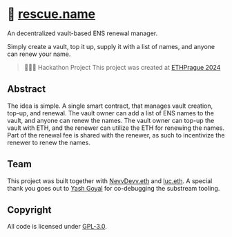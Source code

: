 # 🛟 [rescue.name](https://rescue.name)

An decentralized vault-based ENS renewal manager.

Simply create a vault, top it up, supply it with a list of names, and anyone can renew your name.

> 👷🏽‍♀️ Hackathon Project
> This project was created at [ETHPrague 2024](https://ethprague.com)

## Abstract

The idea is simple. A single smart contract, that manages vault creation, top-up, and renewal. The vault owner can add a list of ENS names to the vault, and anyone can renew the names. The vault owner can top-up the vault with ETH, and the renewer can utilize the ETH for renewing the names. Part of the renewal fee is shared with the renewer, as such to incentivize the renewer to renew the names.

## Team

This project was built together with [NevvDevv.eth](https://github.com/JustAnotherDevv) and [luc.eth](https://github.com/lucemans).
A special thank you goes out to [Yash Goyal](https://github.com/yashgo0018) for co-debugging the substream tooling.

## Copyright

All code is licensed under [GPL-3.0](./LICENSE).
